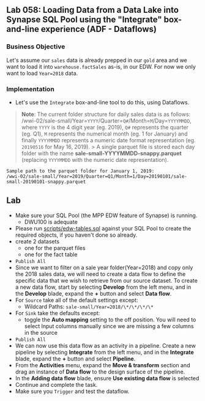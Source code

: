 ## Lab 058:  Loading Data from a Data Lake into Synapse SQL Pool using the "Integrate" box-and-line experience (ADF - Dataflows)

### Business Objective

Let's assume our `sales` data is already prepped in our `gold` area and we want to load it into `warehouse.factSales` as-is, in our EDW.  For now we only want to load `Year=2018` data.  

### Implementation

* Let's use the `Integrate` box-and-line tool to do this, using Dataflows.  

> **Note**: The current folder structure for daily sales data is as follows: 
    /wwi-02/sale-small/Year=`YYYY`/Quarter=`Q#`/Month=`M`/Day=`YYYYMMDD`, where `YYYY` is the 4 digit year (eg. 2019), `Q#` represents the quarter (eg. Q1), `M` represents the numerical month (eg. 1 for January) and finally `YYYYMMDD` represents a numeric date format representation (eg. `20190516` for May 16, 2019).
    > A single parquet file is stored each day folder with the name **sale-small-YYYYMMDD-snappy.parquet** (replacing `YYYYMMDD` with the numeric date representation).

```text
Sample path to the parquet folder for January 1, 2019:
/wwi-02/sale-small/Year=2019/Quarter=Q1/Month=1/Day=20190101/sale-small-20190101-snappy.parquet
```

## Lab

* Make sure your SQL Pool (the MPP EDW feature of Synapse) is running.  
  * DWU100 is adequate
* Please run [scripts/edw-tables.sql](./scripts/edw-tables.sql) against your SQL Pool to create the required objects, if you haven't done so already.  
* create 2 datasets 
  * one for the parquet files
  * one for the fact table
* `Publish All`
* Since we want to filter on a sale year folder(Year=2018) and copy only the 2018 sales data, we will need to create a data flow to define the specific data that we wish to retrieve from our source dataset. To create a new data flow, start by selecting **Develop** from the left menu, and in the **Develop** blade, expand the **+** button and select **Data flow**.
* For `Source` take all of the default settings except:
  * Wildcard Paths: `sale-small/Year=2018/\*/\*/\*/\*`
* For `Sink` take the defaults except:
  * toggle the **Auto mapping** setting to the off position. You will need to select Input columns manually since we are missing a few columns in the source
* `Publish All`
* We can now use this data flow as an activity in a pipeline. Create a new pipeline by selecting **Integrate** from the left menu, and in the **Integrate** blade, expand the **+** button and select **Pipeline**.
* From the **Activities** menu, expand the **Move & transform** section and drag an instance of **Data flow** to the design surface of the pipeline.
* In the **Adding data flow** blade, ensure **Use existing data flow** is selected
* Continue and complete the task.  
* Make sure you `Trigger` and test the dataflow.  
